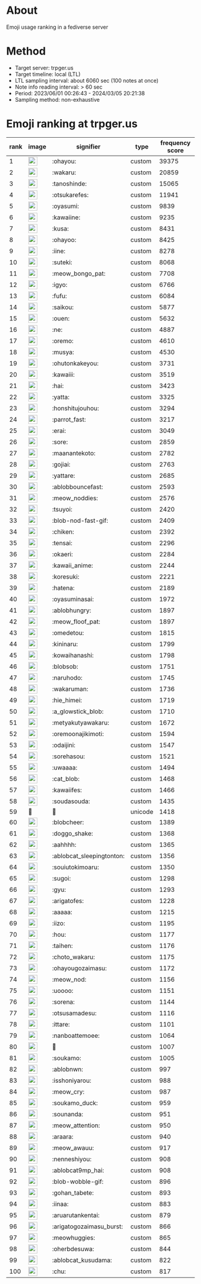# About
Emoji usage ranking in a fediverse server

# Method
- Target server: trpger.us
- Target timeline: local (LTL)
- LTL sampling interval: about 6060 sec (100 notes at once)
- Note info reading interval: > 60 sec
- Period: 2023/06/01 00:26:43 - 2024/03/05 20:21:38 
- Sampling method: non-exhaustive

# Emoji ranking at trpger.us

|rank|image|signifier|type|frequency score|
|----|----|----|----|----|
|1|<img height="24" src="https://trpger.us/emoji/ohayou.webp">|:ohayou:|custom|39375|
|2|<img height="24" src="https://trpger.us/emoji/wakaru.webp">|:wakaru:|custom|20859|
|3|<img height="24" src="https://trpger.us/emoji/tanoshinde.webp">|:tanoshinde:|custom|15065|
|4|<img height="24" src="https://trpger.us/emoji/otsukarefes.webp">|:otsukarefes:|custom|11941|
|5|<img height="24" src="https://trpger.us/emoji/oyasumi.webp">|:oyasumi:|custom|9839|
|6|<img height="24" src="https://trpger.us/emoji/kawaiine.webp">|:kawaiine:|custom|9235|
|7|<img height="24" src="https://trpger.us/emoji/kusa.webp">|:kusa:|custom|8431|
|8|<img height="24" src="https://trpger.us/emoji/ohayoo.webp">|:ohayoo:|custom|8425|
|9|<img height="24" src="https://trpger.us/emoji/iine.webp">|:iine:|custom|8278|
|10|<img height="24" src="https://trpger.us/emoji/suteki.webp">|:suteki:|custom|8068|
|11|<img height="24" src="https://trpger.us/emoji/meow_bongo_pat.webp">|:meow_bongo_pat:|custom|7708|
|12|<img height="24" src="https://trpger.us/emoji/igyo.webp">|:igyo:|custom|6766|
|13|<img height="24" src="https://trpger.us/emoji/fufu.webp">|:fufu:|custom|6084|
|14|<img height="24" src="https://trpger.us/emoji/saikou.webp">|:saikou:|custom|5877|
|15|<img height="24" src="https://trpger.us/emoji/ouen.webp">|:ouen:|custom|5632|
|16|<img height="24" src="https://trpger.us/emoji/ne.webp">|:ne:|custom|4887|
|17|<img height="24" src="https://trpger.us/emoji/oremo.webp">|:oremo:|custom|4610|
|18|<img height="24" src="https://trpger.us/emoji/musya.webp">|:musya:|custom|4530|
|19|<img height="24" src="https://trpger.us/emoji/ohutonkakeyou.webp">|:ohutonkakeyou:|custom|3731|
|20|<img height="24" src="https://trpger.us/emoji/kawaiii.webp">|:kawaiii:|custom|3519|
|21|<img height="24" src="https://trpger.us/emoji/hai.webp">|:hai:|custom|3423|
|22|<img height="24" src="https://trpger.us/emoji/yatta.webp">|:yatta:|custom|3325|
|23|<img height="24" src="https://trpger.us/emoji/honshitujouhou.webp">|:honshitujouhou:|custom|3294|
|24|<img height="24" src="https://trpger.us/emoji/parrot_fast.webp">|:parrot_fast:|custom|3217|
|25|<img height="24" src="https://trpger.us/emoji/erai.webp">|:erai:|custom|3049|
|26|<img height="24" src="https://trpger.us/emoji/sore.webp">|:sore:|custom|2859|
|27|<img height="24" src="https://trpger.us/emoji/maanantekoto.webp">|:maanantekoto:|custom|2782|
|28|<img height="24" src="https://trpger.us/emoji/gojiai.webp">|:gojiai:|custom|2763|
|29|<img height="24" src="https://trpger.us/emoji/yattare.webp">|:yattare:|custom|2685|
|30|<img height="24" src="https://trpger.us/emoji/ablobbouncefast.webp">|:ablobbouncefast:|custom|2593|
|31|<img height="24" src="https://trpger.us/emoji/meow_noddies.webp">|:meow_noddies:|custom|2576|
|32|<img height="24" src="https://trpger.us/emoji/tsuyoi.webp">|:tsuyoi:|custom|2420|
|33|<img height="24" src="https://trpger.us/emoji/blob-nod-fast-gif.webp">|:blob-nod-fast-gif:|custom|2409|
|34|<img height="24" src="https://trpger.us/emoji/chiken.webp">|:chiken:|custom|2392|
|35|<img height="24" src="https://trpger.us/emoji/tensai.webp">|:tensai:|custom|2296|
|36|<img height="24" src="https://trpger.us/emoji/okaeri.webp">|:okaeri:|custom|2284|
|37|<img height="24" src="https://trpger.us/emoji/kawaii_anime.webp">|:kawaii_anime:|custom|2244|
|38|<img height="24" src="https://trpger.us/emoji/koresuki.webp">|:koresuki:|custom|2221|
|39|<img height="24" src="https://trpger.us/emoji/hatena.webp">|:hatena:|custom|2189|
|40|<img height="24" src="https://trpger.us/emoji/oyasuminasai.webp">|:oyasuminasai:|custom|1972|
|41|<img height="24" src="https://trpger.us/emoji/ablobhungry.webp">|:ablobhungry:|custom|1897|
|42|<img height="24" src="https://trpger.us/emoji/meow_floof_pat.webp">|:meow_floof_pat:|custom|1897|
|43|<img height="24" src="https://trpger.us/emoji/omedetou.webp">|:omedetou:|custom|1815|
|44|<img height="24" src="https://trpger.us/emoji/kininaru.webp">|:kininaru:|custom|1799|
|45|<img height="24" src="https://trpger.us/emoji/kowaihanashi.webp">|:kowaihanashi:|custom|1798|
|46|<img height="24" src="https://trpger.us/emoji/blobsob.webp">|:blobsob:|custom|1751|
|47|<img height="24" src="https://trpger.us/emoji/naruhodo.webp">|:naruhodo:|custom|1745|
|48|<img height="24" src="https://trpger.us/emoji/wakaruman.webp">|:wakaruman:|custom|1736|
|49|<img height="24" src="https://trpger.us/emoji/hie_himei.webp">|:hie_himei:|custom|1719|
|50|<img height="24" src="https://trpger.us/emoji/a_glowstick_blob.webp">|:a_glowstick_blob:|custom|1710|
|51|<img height="24" src="https://trpger.us/emoji/metyakutyawakaru.webp">|:metyakutyawakaru:|custom|1672|
|52|<img height="24" src="https://trpger.us/emoji/oremoonajikimoti.webp">|:oremoonajikimoti:|custom|1594|
|53|<img height="24" src="https://trpger.us/emoji/odaijini.webp">|:odaijini:|custom|1547|
|54|<img height="24" src="https://trpger.us/emoji/sorehasou.webp">|:sorehasou:|custom|1521|
|55|<img height="24" src="https://trpger.us/emoji/uwaaaa.webp">|:uwaaaa:|custom|1494|
|56|<img height="24" src="https://trpger.us/emoji/cat_blob.webp">|:cat_blob:|custom|1468|
|57|<img height="24" src="https://trpger.us/emoji/kawaiifes.webp">|:kawaiifes:|custom|1466|
|58|<img height="24" src="https://trpger.us/emoji/soudasouda.webp">|:soudasouda:|custom|1435|
|59|🍮|🍮|unicode|1418|
|60|<img height="24" src="https://trpger.us/emoji/blobcheer.webp">|:blobcheer:|custom|1389|
|61|<img height="24" src="https://trpger.us/emoji/doggo_shake.webp">|:doggo_shake:|custom|1368|
|62|<img height="24" src="https://trpger.us/emoji/aahhhh.webp">|:aahhhh:|custom|1365|
|63|<img height="24" src="https://trpger.us/emoji/ablobcat_sleepingtonton.webp">|:ablobcat_sleepingtonton:|custom|1356|
|64|<img height="24" src="https://trpger.us/emoji/souiutokimoaru.webp">|:souiutokimoaru:|custom|1350|
|65|<img height="24" src="https://trpger.us/emoji/sugoi.webp">|:sugoi:|custom|1298|
|66|<img height="24" src="https://trpger.us/emoji/gyu.webp">|:gyu:|custom|1293|
|67|<img height="24" src="https://trpger.us/emoji/arigatofes.webp">|:arigatofes:|custom|1228|
|68|<img height="24" src="https://trpger.us/emoji/aaaaa.webp">|:aaaaa:|custom|1215|
|69|<img height="24" src="https://trpger.us/emoji/iizo.webp">|:iizo:|custom|1195|
|70|<img height="24" src="https://trpger.us/emoji/hou.webp">|:hou:|custom|1177|
|71|<img height="24" src="https://trpger.us/emoji/taihen.webp">|:taihen:|custom|1176|
|72|<img height="24" src="https://trpger.us/emoji/choto_wakaru.webp">|:choto_wakaru:|custom|1175|
|73|<img height="24" src="https://trpger.us/emoji/ohayougozaimasu.webp">|:ohayougozaimasu:|custom|1172|
|74|<img height="24" src="https://trpger.us/emoji/meow_nod.webp">|:meow_nod:|custom|1156|
|75|<img height="24" src="https://trpger.us/emoji/uoooo.webp">|:uoooo:|custom|1151|
|76|<img height="24" src="https://trpger.us/emoji/sorena.webp">|:sorena:|custom|1144|
|77|<img height="24" src="https://trpger.us/emoji/otsusamadesu.webp">|:otsusamadesu:|custom|1116|
|78|<img height="24" src="https://trpger.us/emoji/ittare.webp">|:ittare:|custom|1101|
|79|<img height="24" src="https://trpger.us/emoji/nanboattemoee.webp">|:nanboattemoee:|custom|1064|
|80|<img height="24" src="https://trpger.us/emoji/birthday.webp">|:birthday:|custom|1007|
|81|<img height="24" src="https://trpger.us/emoji/soukamo.webp">|:soukamo:|custom|1005|
|82|<img height="24" src="https://trpger.us/emoji/ablobnwn.webp">|:ablobnwn:|custom|997|
|83|<img height="24" src="https://trpger.us/emoji/isshoniyarou.webp">|:isshoniyarou:|custom|988|
|84|<img height="24" src="https://trpger.us/emoji/meow_cry.webp">|:meow_cry:|custom|987|
|85|<img height="24" src="https://trpger.us/emoji/soukamo_duck.webp">|:soukamo_duck:|custom|959|
|86|<img height="24" src="https://trpger.us/emoji/sounanda.webp">|:sounanda:|custom|951|
|87|<img height="24" src="https://trpger.us/emoji/meow_attention.webp">|:meow_attention:|custom|950|
|88|<img height="24" src="https://trpger.us/emoji/araara.webp">|:araara:|custom|940|
|89|<img height="24" src="https://trpger.us/emoji/meow_awauu.webp">|:meow_awauu:|custom|917|
|90|<img height="24" src="https://trpger.us/emoji/nenneshiyou.webp">|:nenneshiyou:|custom|908|
|91|<img height="24" src="https://trpger.us/emoji/ablobcat9mp_hai.webp">|:ablobcat9mp_hai:|custom|908|
|92|<img height="24" src="https://trpger.us/emoji/blob-wobble-gif.webp">|:blob-wobble-gif:|custom|896|
|93|<img height="24" src="https://trpger.us/emoji/gohan_tabete.webp">|:gohan_tabete:|custom|893|
|94|<img height="24" src="https://trpger.us/emoji/iinaa.webp">|:iinaa:|custom|883|
|95|<img height="24" src="https://trpger.us/emoji/aruarutankentai.webp">|:aruarutankentai:|custom|879|
|96|<img height="24" src="https://trpger.us/emoji/arigatogozaimasu_burst.webp">|:arigatogozaimasu_burst:|custom|866|
|97|<img height="24" src="https://trpger.us/emoji/meowhuggies.webp">|:meowhuggies:|custom|865|
|98|<img height="24" src="https://trpger.us/emoji/oherbdesuwa.webp">|:oherbdesuwa:|custom|844|
|99|<img height="24" src="https://trpger.us/emoji/ablobcat_kusudama.webp">|:ablobcat_kusudama:|custom|822|
|100|<img height="24" src="https://trpger.us/emoji/chu.webp">|:chu:|custom|817|
